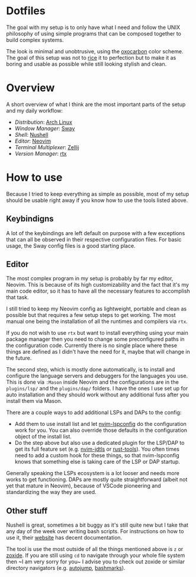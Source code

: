 # Dotfiles

The goal with my setup is to only have what I need and follow the UNIX philosophy of using simple programs that can be composed together to build complex systems.

The look is minimal and unobtrusive, using the [oxocarbon](https://github.com/nyoom-engineering/oxocarbon) color scheme. The goal of this setup was not to [rice](https://wiki.installgentoo.com/index.php/GNU/Linux_ricing) it to perfection but to make it as boring and usable as possible while still looking stylish and clean.

# Overview

A short overview of what I think are the most important parts of the setup and my daily workflow:

- _Distribution_: [Arch Linux](https://archlinux.org/)
- _Window Manager_: [Sway](https://github.com/swaywm/sway)
- _Shell_: [Nushell](https://github.com/nushell/nushell)
- _Editor_: [Neovim](https://github.com/neovim/neovim)
- _Terminal Multiplexer_: [Zellij](https://github.com/zellij-org/zellij)
- _Version Manager_: [rtx](https://github.com/jdx/rtx)

# How to use

Because I tried to keep everything as simple as possible, most of my setup should be usable right away if you know how to use the tools listed above.

## Keybindigns

A lot of the keybindings are left default on purpose with a few exceptions that can all be observed in their respective configuration files. For basic usage, the Sway config files is a good starting place.

## Editor

The most complex program in my setup is probably by far my editor, Neovim. This is because of its high customizability and the fact that it's my main code editor, so it has to have all the necessary features to accomplish that task.

I still tried to keep my Neovim config as lightweight, portable and clean as possible but that requires a few setup steps to get working. The most manual one being the installation of all the runtimes and compilers via `rtx`.

If you do not wish to use `rtx` but want to install everything using your main package manager then you need to change some preconfigured paths in the configuration code. Currently there is no single place where these things are defined as I didn't have the need for it, maybe that will change in the future.

The second step, which is mostly done automatically, is to install and configure the language servers and debuggers for the languages you use. This is done via `:Mason` inside Neovim and the configurations are in the `plugins/lsp/` and the `plugins/dap/` folders. I have the ones I use set up for auto installation and they should work without any additional fuss after you install them via Mason.

There are a couple ways to add additional LSPs and DAPs to the config:

- Add them to use install list and let [nvim-lspconfig](https://github.com/neovim/nvim-lspconfig) do the configuration work for you. You can also override those defaults in the configuration object of the install list.
- Do the step above but also use a dedicated plugin for the LSP/DAP to get its full feature set (e.g. [nvim-jdtls](https://github.com/mfussenegger/nvim-jdtls) or [rust-tools](https://github.com/simrat39/rust-tools.nvim)). You often times need to add a custom hook for these things, so that nvim-lspconfig knows that something else is taking care of the LSP or DAP startup.

Generally speaking the LSPs ecosystem is a lot looser and needs more works to get functioning. DAPs are mostly quite straightforward (albeit not yet that mature in Neovim), because of VSCode pioneering and standardizing the way they are used.

## Other stuff

Nushell is great, sometimes a bit buggy as it's still quite new but I take that any day of the week over writing bash scripts. For instructions on how to use it, their [website](https://www.nushell.sh/) has decent documentation.

The tool is use the most outside of all the things mentioned above is `z` or [zoxide](https://github.com/ajeetdsouza/zoxide). If you are still using `cd` to navigate through your whole file system then ~I am very sorry for you~ I advise you to check out zoxide or similar directory navigators (e.g. [autojump](https://github.com/wting/autojump), [bashmarks](https://github.com/huyng/bashmarks)).
